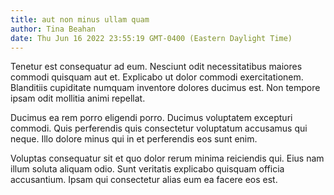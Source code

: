 ```yaml
---
title: aut non minus ullam quam
author: Tina Beahan
date: Thu Jun 16 2022 23:55:19 GMT-0400 (Eastern Daylight Time)
---
```

Tenetur est consequatur ad eum. Nesciunt odit necessitatibus maiores commodi quisquam aut et. Explicabo ut dolor commodi exercitationem. Blanditiis cupiditate numquam inventore dolores ducimus est. Non tempore ipsam odit mollitia animi repellat.

 Ducimus ea rem porro eligendi porro. Ducimus voluptatem excepturi commodi. Quis perferendis quis consectetur voluptatum accusamus qui neque. Illo dolore minus qui in et perferendis eos sunt enim.

 Voluptas consequatur sit et quo dolor rerum minima reiciendis qui. Eius nam illum soluta aliquam odio. Sunt veritatis explicabo quisquam officia accusantium. Ipsam qui consectetur alias eum ea facere eos est.